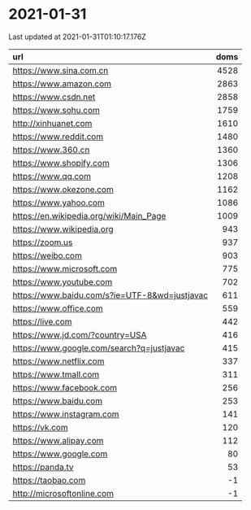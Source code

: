 # 2021-01-31

<!-- BEGIN -->
Last updated at 2021-01-31T01:10:17.176Z

url | doms
:- | -:
https://www.sina.com.cn | 4528
https://www.amazon.com | 2863
https://www.csdn.net | 2858
https://www.sohu.com | 1759
http://xinhuanet.com | 1610
https://www.reddit.com | 1480
https://www.360.cn | 1360
https://www.shopify.com | 1306
https://www.qq.com | 1208
https://www.okezone.com | 1162
https://www.yahoo.com | 1086
https://en.wikipedia.org/wiki/Main_Page | 1009
https://www.wikipedia.org | 943
https://zoom.us | 937
https://weibo.com | 903
https://www.microsoft.com | 775
https://www.youtube.com | 702
https://www.baidu.com/s?ie=UTF-8&wd=justjavac | 611
https://www.office.com | 559
https://live.com | 442
https://www.jd.com/?country=USA | 416
https://www.google.com/search?q=justjavac | 415
https://www.netflix.com | 337
https://www.tmall.com | 311
https://www.facebook.com | 256
https://www.baidu.com | 253
https://www.instagram.com | 141
https://vk.com | 120
https://www.alipay.com | 112
https://www.google.com | 80
https://panda.tv | 53
https://taobao.com | -1
http://microsoftonline.com | -1
<!-- END -->
